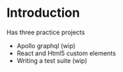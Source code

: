 # Introduction

Has three practice projects

- Apollo graphql (wip)
- React and Html5 custom elements
- Writing a test suite (wip)
